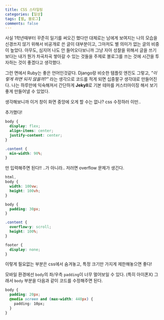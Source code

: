 ```yaml
---
title: CSS 스타일링
categories: [일상]
tags: [웹, 블로그]
comments: false
---
```


사실 1학년때부터 꾸준히 일기를 써오긴 했다만 대체로는 남에게 보여지는 나의 모습을 신경쓰지 않기 위해서 비공개로 쓴 글이 대부분이고, 그마저도 별 의미가 없는 글의 비중이 높았다. 아무도, 심지어 나도 안 들어오다보니까 그냥 자아 성찰을 위해서 글을 쓰기보다는 내가 뭔가 차곡차곡 쌓아갈 수 있는 것들을 주제로 블로그를 쓰는 것에 시간을 투자하는 것이 좋겠다고 생각했다.

그런 면에서 Ruby는 좋은 언어인것같다. Django랑 비슷한 템플릿 엔진도 그렇고, _"이렇게 하면 되지 않을까?"_ 라는 생각으로 코드를 적게 되면 십중팔구 생각대로 만들어진다. 나는 하루만에 익숙해져서 간단하게 **Jekyll**로 기본 테마를 커스터마이징 해서 보기 좋게 만들어낼 수 있었다.

생각해보니까 이거 창이 화면 중앙에 오게 할 수는 없나? css 수정하러 이만..

추가했다!

```css
body {
  display: flex;
  align-items: center;
  justify-content: center;
}

.content {
  min-width: 90%;
}
```

만 입력해주면 된다!!
..가 아니라.. 저러면 overflow 문제가 생긴다.

```css
html,
body {
  width: 100vw;
  height: 100vh;
}

body {
  padding: 30px;
}

.content {
  overflow-y: scroll;
  height: 100%;
}

footer {
  display: none;
}
```

이렇게 필요없는 부분은 css에서 숨겨놓고,
특정 크기만 가지게 제한해놓으면 좋다!

모바일 환경에선 `body`의 좌/우측 `padding`이 너무 멀어보일 수 있다. (특히 아이폰X)
그래서 `body` 부분을 다음과 같이 코드를 수정해주면 된다.

```css
body {
  padding: 20px;
  @media screen and (max-width: 440px) {
    padding: 10px;
  }
}
```
